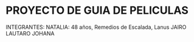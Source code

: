 # PROYECTO DE GUIA DE PELICULAS
INTEGRANTES:
NATALIA: 48 años, Remedios de Escalada, Lanus
JAIRO
LAUTARO
JOHANA
